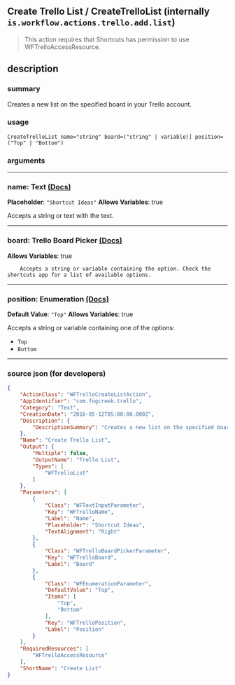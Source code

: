 
## Create Trello List / CreateTrelloList (internally `is.workflow.actions.trello.add.list`)

> This action requires that Shortcuts has permission to use WFTrelloAccessResource.


## description

### summary

Creates a new list on the specified board in your Trello account.


### usage
```
CreateTrelloList name="string" board=("string" | variable)] position=("Top" | "Bottom")
```

### arguments

---

### name: Text [(Docs)](https://pfgithub.github.io/shortcutslang/gettingstarted#text-field)
**Placeholder**: `"Shortcut Ideas"`
**Allows Variables**: true



Accepts a string 
or text
with the text.

---

### board: Trello Board Picker [(Docs)](https://pfgithub.github.io/shortcutslang/gettingstarted#other-fields)
**Allows Variables**: true



		Accepts a string or variable containing the option. Check the shortcuts app for a list of available options. 

---

### position: Enumeration [(Docs)](https://pfgithub.github.io/shortcutslang/gettingstarted#enum-select-field)
**Default Value**: `"Top"`
**Allows Variables**: true



Accepts a string 
or variable
containing one of the options:

- `Top`
- `Bottom`

---

### source json (for developers)

```json
{
	"ActionClass": "WFTrelloCreateListAction",
	"AppIdentifier": "com.fogcreek.trello",
	"Category": "Text",
	"CreationDate": "2016-05-12T05:00:00.000Z",
	"Description": {
		"DescriptionSummary": "Creates a new list on the specified board in your Trello account."
	},
	"Name": "Create Trello List",
	"Output": {
		"Multiple": false,
		"OutputName": "Trello List",
		"Types": [
			"WFTrelloList"
		]
	},
	"Parameters": [
		{
			"Class": "WFTextInputParameter",
			"Key": "WFTrelloName",
			"Label": "Name",
			"Placeholder": "Shortcut Ideas",
			"TextAlignment": "Right"
		},
		{
			"Class": "WFTrelloBoardPickerParameter",
			"Key": "WFTrelloBoard",
			"Label": "Board"
		},
		{
			"Class": "WFEnumerationParameter",
			"DefaultValue": "Top",
			"Items": [
				"Top",
				"Bottom"
			],
			"Key": "WFTrelloPosition",
			"Label": "Position"
		}
	],
	"RequiredResources": [
		"WFTrelloAccessResource"
	],
	"ShortName": "Create List"
}
```
